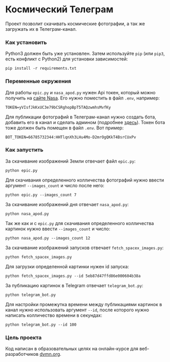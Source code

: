 # Космический Телеграм

Проект позволит скачивать космические фотографии, а так же загружать их в Телеграм-канал.

### Как установить

Python3 должен быть уже установлен. 
Затем используйте `pip` (или `pip3`, есть конфликт с Python2) для установки зависимостей:
```
pip install -r requirements.txt
```

### Переменные окружения

Для работы `epic.py` и `nasa_apod.py` нужен Api токен, который можно получить на [сайте Nasa](https://api.nasa.gov/). Его нужно поместить в файл `.env`, например:
```
TOKEN=yVIsfJkKxUC3e79bCSRghopBpT5TAQzwmhsMvfKy
```

Для публикации фотографий в Телеграм-канал нужно создать бота, добавить его в канал и сделать админом (подробнее [здесь](https://smmplanner.com/blog/otlozhennyj-posting-v-telegram/#03)). Токен бота тоже должен быть помещен в файл `.env`. Вот пример:
```
BOT_TOKEN=66785732344:HHTlqnXh3LHu4Mo-D2mrOgQKkT4BsrCUxPv
```

### Как запустить

За скачивание изображений Земли отвечает файл `epic.py`: 
```
python epic.py
```

Для скачивания определенного колличества фотографий нужно ввести аргумент `--images_count` и число после него:
```
python epic.py --images_count 7
```

За скачивание изображений дня отвечает `nasa_apod.py`:
```
python nasa_apod.py
```

Так же как и с `epic.py` для скачивания определенного колличества картинок нужно ввести `--images_count` и число:
```
python nasa_apod.py --images_count 12
```

За скачивание изображений запусков отвечает `fetch_spacex_images.py`:
```
python fetch_spacex_images.py
```

Для загрузки определенной картинки нужен id запуска:
```
python fetch_spacex_images.py --id 5eb87d47ffd86e000604b38a
```

За публикацию картинок в Telegram отвечает `telegram_bot.py`:
```
python telegram_bot.py
```

Для настройки промежутка времени между публикациями картинок в канал нужно использовать аргумент `--id`, после которого нужно написать колличество времени в секундах:
```
python telegram_bot.py --id 100
```

### Цель проекта

Код написан в образовательных целях на онлайн-курсе для веб-разработчиков [dvmn.org](https://dvmn.org/).